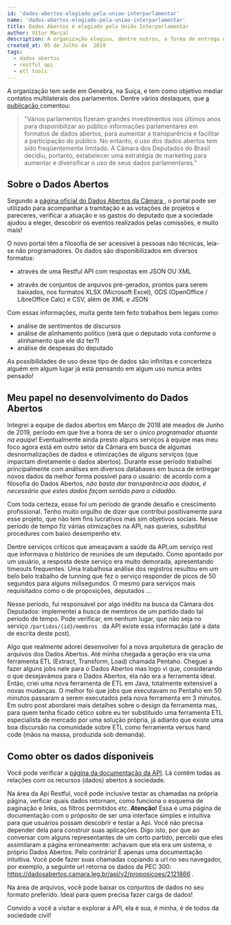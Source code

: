 ```yaml
---
id: 'dados-abertos-elogiado-pela-uniao-interparlamentar'
name: 'dados-abertos-elogiado-pela-uniao-interparlamentar'
title: Dados Abertos é elogiado pela União Interparlamentar
author: Vítor Marçal
description: A organização elogiou, dentre outros, a forma de entrega dos dados e a boa comunicação com a sociedade. Com muito orgulho, fui colaborador desse importante projeto para a sociedade civil.
created_at: 05 de Julho de  2019
tags:
  - dados abertos
  - restful api
  - etl tools
---
```


A organização tem sede em Genebra, na Suíça, e tem como objetivo mediar contatos multilaterais dos parlamentos. Dentre vários destaques,  que <a href="https://www.ipu.org/open-data-availability-not-enough-marketing-strategy-brazilian-chamber-deputies" title="Página da União Interparlamentar, link da notícia" target="_blank" rel="noopener noreferrer">a publicação </a> comentou:

>"Vários parlamentos fizeram grandes investimentos nos últimos anos para disponibilizar ao público informações parlamentares em formatos de dados abertos, para aumentar a transparência e facilitar a participação do público. No entanto, o uso dos dados abertos tem sido freqüentemente limitado. A Câmara dos Deputados do Brasil decidiu, portanto, estabelecer uma estratégia de marketing para aumentar e diversificar o uso de seus dados parlamentares."

## Sobre o Dados Abertos

Segundo a <a href="https://dadosbaertos.camara.leg.br/" title="Portal do Dados Abertos da Câmara dos Deputados" target="_blank" rel="noopener noreferrer">página oficial do Dados Abertos da Câmara </a>, o portal pode ser utilizado para acompanhar a tramitação e as votações de projetos e pareceres, verificar a atuação e os gastos do deputado que a sociedade ajudou a eleger, descobrir os eventos realizados pelas comissões, e muito mais!

O novo portal têm a filosofia de ser acessível à pessoas não técnicas, leia-se não programadores. Os dados são disponibilizados em diversos formatos:
  
  * através de uma Restful API com respostas em JSON OU XML
  
  * atravês de conjuntos de arquivos pré-gerados, prontos para serem baixados, nos formatos XLSX (Microsoft Excel), ODS (OpenOffice / LibreOffice Calc) e CSV, além de XML e JSON

Com essas informações, muita gente tem feito trabalhos bem legais como: 

  * análise de sentimentos de discursos
  * análise de alinhamento político (será que o deputado vota conforme o alinhamento que ele diz ter?)
  * análise de despesas do deputado 
 
As possibilidades de uso desse tipo de dados são infinitas e concerteza alguém em algum lugar já está pensando em algum uso nunca antes pensado!


## Meu papel no desenvolvimento do Dados Abertos

Integrei a equipe de dados abertos em Março de 2018 até meados de Junho de 2019, período em que tive a honra de ser o <em>único programador atuante na equipe</em>! Eventualmente ainda presto alguns serviços à equipe mas meu foco agora está em outro setor da Câmara em busca de algumas desnormalizações de dados e otimizações de alguns serviços (que impactam diretamente o dados abertos).
Durante esse período trabalhei principalmente com análises em diversos databases em busca de entregar novos dados da melhor forma possível para o usuário: de acordo com a filosofia do Dados Abertos, <em>não basta dar transparência aos dados, é necessário que estes dados façam sentido para o cidadão</em>.

Com toda certeza, essse foi um período de grande desafio e crescimento profissional. 
Tenho muito orgulho de dizer que contribui positivamente para esse projeto, que não tem fins lucrativos mas sim objetivos sociais.
Nesse período de tempo fiz várias otimizações na API, nas queries, subsititui procedures com baixo desempenho etv.

Dentre serviços críticos que ameaçavam a saúde da API,um serviço rest que informava o histórico de reuniões de um deputado. Como apontado por um usuário, a resposta deste serviço era muito demorada, apresentando timeouts frequentes.
Uma trabalhosa análise dos registros resultou em um belo belo trabalho de tunning que fez o serviço responder de picos de 50 segundos para alguns milisegundos. O mesmo para serviços mais requisitados como o de proposições, deputados ...

Nesse período, fui responsável por algo inédito na busca da Câmara dos Deputados: implementei a busca de membros de um partido dado tal período de tempo. Pode verificar, em nenhum lugar, que não seja no serviço <code>/partidos/{id}/membros </code> da API existe essa informação (até a data de escrita deste post).

Algo que realmente adorei desenvolver foi a nova arquitetura de geração de arquivos dos Dados Abertos. Até minha chegada a geração era
via uma ferramenta ETL (Extract, Transform, Load) chamada Pentaho. Cheguei a fazer alguns jobs nele para o Dados Abertos mas logo vi que, considerando o que desejavámos para o Dados Abertos, ela não era a ferramenta ideal. Então, criei uma nova ferramenta de ETL em Java, totalmente extensivel a novas mudanças. O melhor foi que jobs que executavam no Pentaho em 50 minutos passaram a serem executados pela nova ferramenta em 3 minutos. Em outro post abordarei mais detalhes sobre o design da ferramenta mas, para quem tenha ficado cético sobre eu ter substituido uma ferramenta ETL especialista de mercado por uma solução própria, já adianto que existe uma boa discursão na comunidade sobre ETL como ferramenta versus hand code (mãos na massa, produzida sob demanda).

## Como obter os dados dísponiveis

Você pode verificar a <a href="https://dadosbaertos.camara.leg.br/swagger/api.html" title="Página da documentação da API do Dados Abertos" target="_blank" rel="noopener noreferrer">página da documentação da API</a>. Lá contém todas as relações com os recursos (dados) abertos à sociedade. 

Na área da Api Restful, você pode inclusive testar as chamadas na própria página, verficar quais dados retornam, como funciona o esquema de paginação e links, os filtros permitidos etc. <strong>Atenção!</strong> Essa é uma página de documentação com o próposito de ser uma interface simples e intuitiva para que usuários possam descobrir e testar a Api. Você não precisa depender dela para construir suas aplicações. Digo isto, por que ao conversar com alguns representantes de um certo partido, percebi que eles assimilaram a página erroneamente: achavam que ela era um sistema, o próprio Dados Abertos. Pelo contrário! É apenas uma documentação intuitiva. Você pode fazer suas chamadas copiando a url no seu navegador, por exemplo, a seguinte url retorna os dados da PEC 300: <a href="https://dadosabertos.camara.leg.br/api/v2/proposicoes/2121866" title="PEC 300" target="_blank" rel="noopener noreferrer">https://dadosabertos.camara.leg.br/api/v2/proposicoes/2121866 </a>.

Na área de arquivos, você pode baixar os conjuntos de dados no seu formato preferido. Ideal para quem precisa fazer carga de dados!

Convido a você a visitar e explorar a API, ela é sua, é minha, é de todos da sociedade civil!
